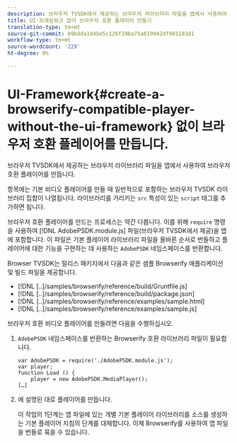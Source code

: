 ```yaml
---
description: 브라우저 TVSDK에서 제공하는 브라우저 라이브러리 파일을 앱에서 사용하여 브라우저 호환 플레이어를 만듭니다.
title: UI-프레임워크 없이 브라우저 호환 플레이어 만들기
translation-type: tm+mt
source-git-commit: 89bdda1d4bd5c126f19ba75a819942df901183d1
workflow-type: tm+mt
source-wordcount: '229'
ht-degree: 0%

---
```



# UI-Framework{#create-a-browserify-compatible-player-without-the-ui-framework} 없이 브라우저 호환 플레이어를 만듭니다.

브라우저 TVSDK에서 제공하는 브라우저 라이브러리 파일을 앱에서 사용하여 브라우저 호환 플레이어를 만듭니다.

[](../../../browser-tvsdk-2.4/getting-started/c-psdk-browser-tvsdk-2.4-create-a-basic-player/t-psdk-browser-tvsdk-2.4-create-basic-player-tvsdk.md) 항목에는 기본 비디오 플레이어를 만들 때 일반적으로 포함하는 브라우저 TVSDK 라이브러리 집합이 나열됩니다. 라이브러리를 가리키는 `src` 특성이 있는 `script` 태그를 추가하면 됩니다.

브라우저 호환 플레이어를 만드는 프로세스는 약간 다릅니다. 이를 위해 `require` 명령을 사용하여 [!DNL AdobePSDK.module.js] 파일(브라우저 TVSDK에서 제공)을 앱에 포함합니다. 이 파일은 기본 플레이어 라이브러리 파일을 올바른 순서로 번들하고 플레이어에 대한 기능을 구현하는 데 사용하는 `AdobePSDK` 네임스페이스를 반환합니다.

Browser TVSDK는 릴리스 패키지에서 다음과 같은 샘플 Browserify 애플리케이션 및 빌드 파일을 제공합니다.

* [!DNL [..]/samples/browserify/reference/build/Gruntfile.js]
* [!DNL [..]/samples/browserify/reference/build/package.json]
* [!DNL [..]/samples/browserify/reference/examples/sample.html]
* [!DNL [..]/samples/browserify/reference/examples/sample.js]

브라우저 호환 비디오 플레이어를 만들려면 다음을 수행하십시오.

1. `AdobePSDK` 네임스페이스를 반환하는 Browserify 호환 라이브러리 파일이 필요합니다.

   ```
   var AdobePSDK = require('./AdobePSDK.module.js'); 
   var player; 
   function Load () { 
       player = new AdobePSDK.MediaPlayer(); 
   […]
   ```

1. [](../../../browser-tvsdk-2.4/getting-started/c-psdk-browser-tvsdk-2.4-create-a-basic-player/t-psdk-browser-tvsdk-2.4-create-basic-player-tvsdk.md)에 설명된 대로 플레이어를 만듭니다.

   이 작업의 1단계는 앱 파일에 있는 개별 기본 플레이어 라이브러리를 소스를 생성하는 기본 플레이어 지침의 단계를 대체합니다.
이제 Browserify를 사용하여 앱 파일을 번들로 묶을 수 있습니다.
